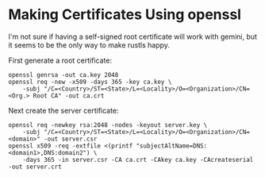 

# Making Certificates Using openssl

I'm not sure if having a self-signed root certificate will work with gemini, 
but it seems to be the only way to make rustls happy.

First generate a root certificate:

```
openssl genrsa -out ca.key 2048
openssl req -new -x509 -days 365 -key ca.key \
    -subj "/C=<Country>/ST=<State>/L=<Locality>/O=<Organization>/CN=<Org.> Root CA" -out ca.crt
```

Next create the server certificate:

```
openssl req -newkey rsa:2048 -nodes -keyout server.key \
    -subj "/C=<Country>/ST=<State>/L=<Locality>/O=<Organization>/CN=<domain>" -out server.csr
openssl x509 -req -extfile <(printf "subjectAltName=DNS:<domain1>,DNS:domain2") \
    -days 365 -in server.csr -CA ca.crt -CAkey ca.key -CAcreateserial -out server.crt
```
